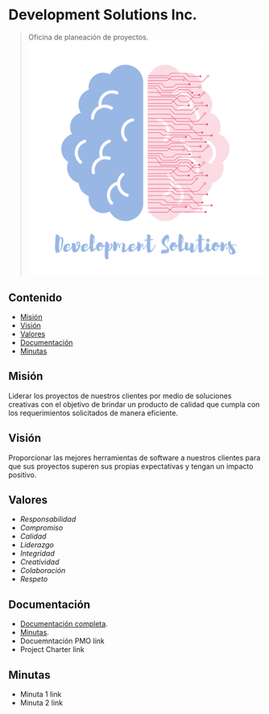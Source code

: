 # Development Solutions Inc.
> Oficina de planeación de proyectos.
![Logo](./img/logo.png)
## Contenido
* [Misión](https://github.com/KarenMacias/DevelopmentSolutionsInc/blob/main/README.md#misi%C3%B3n)
* [Visión](https://github.com/KarenMacias/DevelopmentSolutionsInc/blob/main/README.md#visi%C3%B3n)
* [Valores](https://github.com/KarenMacias/DevelopmentSolutionsInc/blob/main/README.md#valores)
* [Documentación](https://github.com/KarenMacias/DevelopmentSolutionsInc/blob/main/README.md#documentaci%C3%B3n)
* [Minutas](https://github.com/KarenMacias/DevelopmentSolutionsInc/blob/main/README.md#minutas)
## Misión
Liderar los proyectos de nuestros clientes por medio de soluciones creativas con el objetivo de brindar un producto de calidad que cumpla con los requerimientos solicitados de manera eficiente.
## Visión
Proporcionar las mejores herramientas de software a nuestros clientes para que sus proyectos superen sus propias expectativas y tengan un impacto positivo.
## Valores
* *Responsabilidad*
* *Compromiso*
* *Calidad*
* *Liderazgo*
* *Integridad*
* *Creatividad*
* *Colaboración*
* *Respeto*
## Documentación
* [Documentación completa](https://drive.google.com/drive/folders/12nPx9I1TrRJ33cQoWU3dUTufNOV_qjG1?usp=sharing).
* [Minutas](https://drive.google.com/drive/folders/1tw0YUBnjjZ7dhdbjQAzlkAHZQ68_STKr?usp=sharing).
* Docuemntación PMO link
* Project Charter link
## Minutas
* Minuta 1 link
* Minuta 2 link

